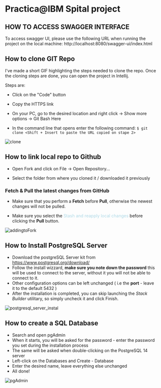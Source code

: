 # Practica@IBM Spital project


## HOW TO ACCESS SWAGGER INTERFACE
To access swagger UI, please use the following URL when running the project on the local machine: http://localhost:8080/swagger-ui/index.html

## How to clone GIT Repo

I've made a short GIF highlighting the steps needed to clone the repo.
Once the cloning steps are done, you can open the project in Intellij.

Steps are:
- Click on the "Code" button
  
- Copy the HTTPS link

- On your PC, go to the desired location and right click -> Show more options -> Git Bash Here
  
- In the command line that opens enter the following command: `$ git clone <Shift + Insert to paste the URL copied on stape 2> `

![clone](https://github.com/bogdanmaceasa/practica.ibm.spital/assets/74003240/64ea9c78-a0de-4bb4-a42d-448eaef0838d)




## How to link local repo to Github
- Open Fork and click on File -> Open Repository...

- Select the folder from where you cloned it / downloaded it previously

### Fetch & Pull the latest changes from GitHub

- Make sure that you perform a **Fetch** before **Pull**, otherwise the newest changes will not be pulled.

- Make sure you select the <font color="lightblue">Stash and reapply local changes</font> before clicking the **Pull** button.

![addingtoFork](https://github.com/bogdanmaceasa/practica.ibm.spital/assets/74003240/9dc3bba7-63b3-40d1-ba43-57b407f8d58c)


## How to Install PostgreSQL Server

- Download the postgreSQL Server kit from https://www.postgresql.org/download/
- Follow the install wizzard, **make sure you note down the password** this will be used to connect to the server, without it you will not be able to connect to it.
- Other configuration options can be left unchanged ( i.e the **port** - leave it to the default 5432 )
- After the installation is completed, you can skip launching the *Stack Builder* utilitary, so simply uncheck it and click Finish.

![postgresql_server_instal](https://user-images.githubusercontent.com/74003240/182189694-8f90a2d6-107a-4e80-a99a-399147437524.gif)



## How to create a SQL Database

- Search and open pgAdmin
- When it starts, you will be asked for the password - enter the password you set during the installation process
- The same will be asked when double-clicking on the PostgreSQL 14 server
- Left-click on the Databases and Create - Database
- Enter the desired name, leave everything else unchanged
- All done!

![pgAdmin](https://user-images.githubusercontent.com/74003240/182189707-e2de389a-aba6-4d57-a3c2-baa7fba1768b.gif)


